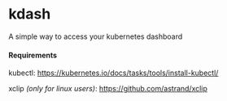 # kdash

A simple way to access your kubernetes dashboard

#### Requirements

kubectl: https://kubernetes.io/docs/tasks/tools/install-kubectl/

xclip *(only for linux users)*: https://github.com/astrand/xclip
